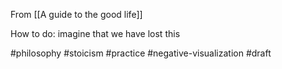 From [[A guide to the good life]]

How to do: imagine that we have lost this

#philosophy #stoicism #practice #negative-visualization
#draft